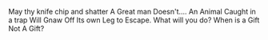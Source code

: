  
May thy knife chip and shatter
A Great man Doesn't....
An Animal Caught in a trap Will Gnaw Off Its own Leg to Escape. What will you do?
When is a Gift Not A Gift?
